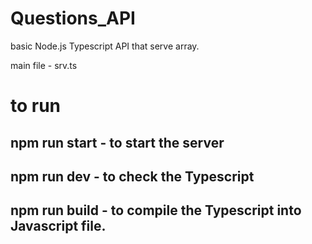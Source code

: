 # Questions_API
basic Node.js Typescript API that serve array.

main file - srv.ts

# to run
## npm run start - to start the server
## npm run dev - to check the Typescript
## npm run build - to compile the Typescript into Javascript file.
